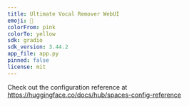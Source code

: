 ```yaml
---
title: Ultimate Vocal Remover WebUI
emoji: 🎵
colorFrom: pink
colorTo: yellow
sdk: gradio
sdk_version: 3.44.2
app_file: app.py
pinned: false
license: mit
---
```


Check out the configuration reference at https://huggingface.co/docs/hub/spaces-config-reference
